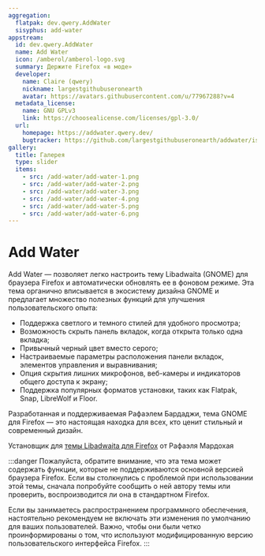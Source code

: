 ```yaml
---
aggregation:
  flatpak: dev.qwery.AddWater
  sisyphus: add-water
appstream:
  id: dev.qwery.AddWater
  name: Add Water
  icon: /amberol/amberol-logo.svg
  summary: Держите Firefox «в моде»
  developer:
    name: Claire (qwery)
    nickname: largestgithubuseronearth
    avatar: https://avatars.githubusercontent.com/u/77967288?v=4
  metadata_license:
    name: GNU GPLv3
    link: https://choosealicense.com/licenses/gpl-3.0/
  url:
    homepage: https://addwater.qwery.dev/
    bugtracker: https://github.com/largestgithubuseronearth/addwater/issues
gallery:
  title: Галерея
  type: slider
  items:
    - src: /add-water/add-water-1.png
    - src: /add-water/add-water-2.png
    - src: /add-water/add-water-3.png
    - src: /add-water/add-water-4.png
    - src: /add-water/add-water-5.png
    - src: /add-water/add-water-6.png
---
```


# Add Water

Add Water — позволяет легко настроить тему Libadwaita (GNOME) для браузера Firefox и автоматически обновлять ее в фоновом режиме. Эта тема органично вписывается в экосистему дизайна GNOME и предлагает множество полезных функций для улучшения пользовательского опыта:

* Поддержка светлого и темного стилей для удобного просмотра;
* Возможность скрыть панель вкладок, когда открыта только одна вкладка;
* Привычный черный цвет вместо серого;
* Настраиваемые параметры расположения панели вкладок, элементов управления и выравнивания;
* Опция скрытия лишних микрофонов, веб-камеры и индикаторов общего доступа к экрану;
* Поддержка популярных форматов установки, таких как Flatpak, Snap, LibreWolf и Floor.

Разработанная и поддерживаемая Рафаэлем Бардаджи, тема GNOME для Firefox — это настоящая находка для всех, кто ценит стильный и современный дизайн.

Установщик для [темы Libadwaita для Firefox](https://github.com/largestgithubuseronearth/addwater) от Рафаэля Мардохая

:::danger
Пожалуйста, обратите внимание, что эта тема может содержать функции, которые не поддерживаются основной версией браузера Firefox. Если вы столкнулись с проблемой при использовании этой темы, сначала попробуйте сообщить о ней автору темы или проверить, воспроизводится ли она в стандартном Firefox.

Если вы занимаетесь распространением программного обеспечения, настоятельно рекомендуем не включать эти изменения по умолчанию для ваших пользователей. Важно, чтобы они были четко проинформированы о том, что используют модифицированную версию пользовательского интерфейса Firefox.
:::

<AGWGallery />

<!--@include: @apps/.parts/install/content-repo.md-->
<!--@include: @apps/.parts/install/content-flatpak.md-->
